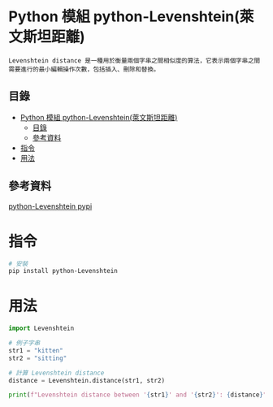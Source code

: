# Python 模組 python-Levenshtein(萊文斯坦距離)

```
Levenshtein distance 是一種用於衡量兩個字串之間相似度的算法，它表示兩個字串之間需要進行的最小編輯操作次數，包括插入、刪除和替換。
```

## 目錄

- [Python 模組 python-Levenshtein(萊文斯坦距離)](#python-模組-python-levenshtein萊文斯坦距離)
	- [目錄](#目錄)
	- [參考資料](#參考資料)
- [指令](#指令)
- [用法](#用法)

## 參考資料

[python-Levenshtein pypi](https://pypi.org/project/python-Levenshtein/)

# 指令

```bash
# 安裝
pip install python-Levenshtein
```

# 用法

```Python
import Levenshtein

# 例子字串
str1 = "kitten"
str2 = "sitting"

# 計算 Levenshtein distance
distance = Levenshtein.distance(str1, str2)

print(f"Levenshtein distance between '{str1}' and '{str2}': {distance}")
```
